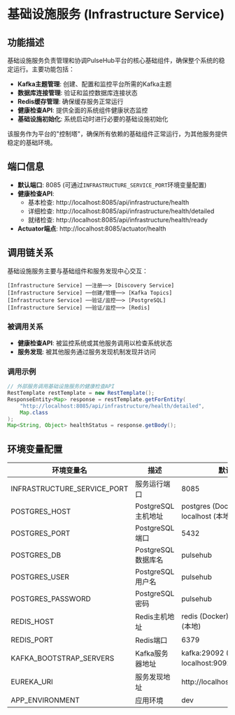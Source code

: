 # 基础设施服务 (Infrastructure Service)

## 功能描述

基础设施服务负责管理和协调PulseHub平台的核心基础组件，确保整个系统的稳定运行。主要功能包括：

- **Kafka主题管理**: 创建、配置和监控平台所需的Kafka主题
- **数据库连接管理**: 验证和监控数据库连接状态
- **Redis缓存管理**: 确保缓存服务正常运行
- **健康检查API**: 提供全面的系统组件健康状态监控
- **基础设施初始化**: 系统启动时进行必要的基础设施初始化

该服务作为平台的"控制塔"，确保所有依赖的基础组件正常运行，为其他服务提供稳定的基础环境。

## 端口信息

- **默认端口**: 8085 (可通过`INFRASTRUCTURE_SERVICE_PORT`环境变量配置)
- **健康检查API**: 
  - 基本检查: http://localhost:8085/api/infrastructure/health
  - 详细检查: http://localhost:8085/api/infrastructure/health/detailed
  - 就绪检查: http://localhost:8085/api/infrastructure/health/ready
- **Actuator端点**: http://localhost:8085/actuator/health

## 调用链关系

基础设施服务主要与基础组件和服务发现中心交互：

```
[Infrastructure Service] ──注册──> [Discovery Service]
[Infrastructure Service] ──创建/管理──> [Kafka Topics]
[Infrastructure Service] ──验证/监控──> [PostgreSQL]
[Infrastructure Service] ──验证/监控──> [Redis]
```

### 被调用关系

- **健康检查API**: 被监控系统或其他服务调用以检查系统状态
- **服务发现**: 被其他服务通过服务发现机制发现并访问

### 调用示例

```java
// 外部服务调用基础设施服务的健康检查API
RestTemplate restTemplate = new RestTemplate();
ResponseEntity<Map> response = restTemplate.getForEntity(
    "http://localhost:8085/api/infrastructure/health/detailed", 
    Map.class
);
Map<String, Object> healthStatus = response.getBody();
```

## 环境变量配置

| 环境变量名 | 描述 | 默认值 |
|------------|------|--------|
| INFRASTRUCTURE_SERVICE_PORT | 服务运行端口 | 8085 |
| POSTGRES_HOST | PostgreSQL主机地址 | postgres (Docker) / localhost (本地) |
| POSTGRES_PORT | PostgreSQL端口 | 5432 |
| POSTGRES_DB | PostgreSQL数据库名 | pulsehub |
| POSTGRES_USER | PostgreSQL用户名 | pulsehub |
| POSTGRES_PASSWORD | PostgreSQL密码 | pulsehub |
| REDIS_HOST | Redis主机地址 | redis (Docker) / localhost (本地) |
| REDIS_PORT | Redis端口 | 6379 |
| KAFKA_BOOTSTRAP_SERVERS | Kafka服务器地址 | kafka:29092 (Docker) / localhost:9092 (本地) |
| EUREKA_URI | 服务发现地址 | http://localhost:8761/eureka |
| APP_ENVIRONMENT | 应用环境 | dev | 
